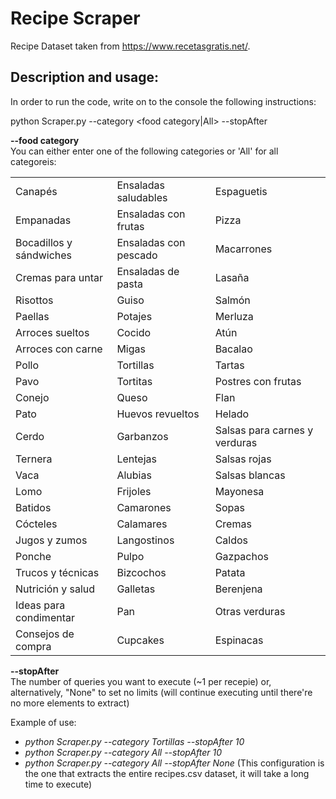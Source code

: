 # Recipe Scraper

Recipe Dataset taken from https://www.recetasgratis.net/.

## Description and usage:

In order to run the code, write on to the console the following instructions:

python Scraper.py --category <food category|All> --stopAfter <number of recipes>
  
**--food category**  
You can either enter one of the following categories or 'All' for all categoreis:

|                         |                       |                               |
|-------------------------|-----------------------|-------------------------------|
| Canapés                 | Ensaladas saludables  | Espaguetis                    |
| Empanadas               | Ensaladas con frutas  | Pizza                         |
| Bocadillos y sándwiches | Ensaladas con pescado | Macarrones                    |
| Cremas para untar       | Ensaladas de pasta    | Lasaña                        |
| Risottos                | Guiso                 | Salmón                        |
| Paellas                 | Potajes               | Merluza                       |
| Arroces sueltos         | Cocido                | Atún                          |
| Arroces con carne       | Migas                 | Bacalao                       |
| Pollo                   | Tortillas             | Tartas                        |
| Pavo                    | Tortitas              | Postres con frutas            |
| Conejo                  | Queso                 | Flan                          |
| Pato                    | Huevos revueltos      | Helado                        |
| Cerdo                   | Garbanzos             | Salsas para carnes y verduras |
| Ternera                 | Lentejas              | Salsas rojas                  |
| Vaca                    | Alubias               | Salsas blancas                |
| Lomo                    | Frijoles              | Mayonesa                      |
| Batidos                 | Camarones             | Sopas                         |
| Cócteles                | Calamares             | Cremas                        |
| Jugos y zumos           | Langostinos           | Caldos                        |
| Ponche                  | Pulpo                 | Gazpachos                     |
| Trucos y técnicas       | Bizcochos             | Patata                        |
| Nutrición y salud       | Galletas              | Berenjena                     |
| Ideas para condimentar  | Pan                   | Otras verduras                |
| Consejos de compra      | Cupcakes              | Espinacas                     |


**--stopAfter**  
The number of queries you want to execute (~1 per recepie) or, alternatively, "None" to set no limits (will continue executing until there're no more elements to extract)

Example of use:

- *python Scraper.py --category Tortillas --stopAfter 10*
- *python Scraper.py --category All --stopAfter 10*
- *python Scraper.py --category All --stopAfter None* (This configuration is the one that extracts the entire recipes.csv dataset, it will take a long time to execute) 
